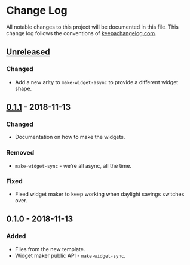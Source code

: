 # Change Log
All notable changes to this project will be documented in this file. This change log follows the conventions of [keepachangelog.com](http://keepachangelog.com/).

## [Unreleased]
### Changed
- Add a new arity to `make-widget-async` to provide a different widget shape.

## [0.1.1] - 2018-11-13
### Changed
- Documentation on how to make the widgets.

### Removed
- `make-widget-sync` - we're all async, all the time.

### Fixed
- Fixed widget maker to keep working when daylight savings switches over.

## 0.1.0 - 2018-11-13
### Added
- Files from the new template.
- Widget maker public API - `make-widget-sync`.

[Unreleased]: https://github.com/your-name/macros/compare/0.1.1...HEAD
[0.1.1]: https://github.com/your-name/macros/compare/0.1.0...0.1.1
